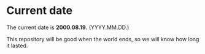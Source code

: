 # Current date

The current date is **2000.08.19.** (YYYY.MM.DD.)

This repository will be good when the world ends, so we will know how long it lasted.